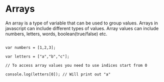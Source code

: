 # Arrays

An array is a type of variable that can be used to group values. Arrays in javascript can include different types of values. Array values can include numbers, letters, words, boolean(true/false) etc.

```

var numbers = [1,2,3];

var letters = ["a","b","c"];

// To access array values you need to use indices start from 0

console.log(letters[0]); // Will print out "a"


```
